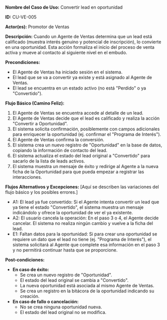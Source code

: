 **Nombre del Caso de Uso:** Convertir lead en oportunidad

**ID:** CU-VE-005

**Actor(es):** Promotor de Ventas

**Descripción:** Cuando un Agente de Ventas determina que un lead está calificado (muestra interés genuino y potencial de inscripción), lo convierte en una oportunidad. Esta acción formaliza el inicio del proceso de venta activa y mueve al contacto al siguiente nivel en el embudo.

**Precondiciones:**

* El Agente de Ventas ha iniciado sesión en el sistema.
* El lead que se va a convertir ya existe y está asignado al Agente de Ventas.
* El lead se encuentra en un estado activo (no está "Perdido" o ya "Convertido").

**Flujo Básico (Camino Feliz):**

1. El Agente de Ventas se encuentra accede al detalle de un lead.
2. El Agente de Ventas decide que el lead es calificado y realiza la acción "Convertir a Oportunidad".
3. El sistema solicita confirmación, posiblemente con campos adicionales para enriquecer la oportunidad (ej. confirmar el "Programa de Interés").
4. El Agente de Ventas confirma la conversión.
5. El sistema crea un nuevo registro de "Oportunidad" en la base de datos, copiando la información de contacto del lead.
6. El sistema actualiza el estado del lead original a "Convertido" para sacarlo de la lista de leads activos.
7. El sistema muestra un mensaje de éxito y redirige al Agente a la nueva ficha de la Oportunidad para que pueda empezar a registrar las interacciones.

**Flujos Alternativos y Excepciones:** [Aquí se describen las variaciones del flujo básico y los posibles errores.]

* A1: El lead ya fue convertido: Si el Agente intenta convertir un lead que ya tiene el estado "Convertido", el sistema muestra un mensaje indicándolo y ofrece la oportunidad de ver el ya existente.
* A2: El usuario cancela la operación: En el paso 3 o 4, el Agente decide cancelar. El sistema no realiza ningún cambio y vuelve a la ficha del lead.
* E1: Faltan datos para la oportunidad: Si para crear una oportunidad se requiere un dato que el lead no tiene (ej. "Programa de Interés"), el sistema solicitará al Agente que complete esa información en el paso 3 y no permitirá continuar hasta que se proporcione.

**Post-condiciones:**

* **En caso de éxito:**
  + Se crea un nuevo registro de "Oportunidad".
  + El estado del lead original se cambia a "Convertido".
  + La nueva oportunidad está asociada al mismo Agente de Ventas.
  + Se crea un registro en la bitácora de la oportunidad indicando su creación.
* **En caso de fallo o cancelación:**
  + No se crea ninguna oportunidad nueva.
  + El estado del lead original no se modifica.